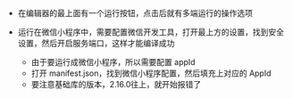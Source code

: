 - 在编辑器的最上面有一个运行按钮，点击后就有多端运行的操作选项

- 运行在微信小程序中，需要配置微信开发工具，打开最上方的设置，找到安全设置，然后开启服务端口，这样才能编译成功
  - 由于要运行成微信小程序，所以需要配置 appId
  - 打开 manifest.json，找到微信小程序配置，然后填充上对应的 AppId
  - 要注意基础库的版本，2.16.0往上，就开始报错了


